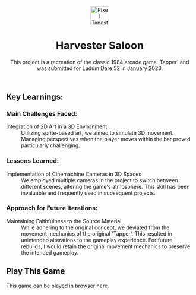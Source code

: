 <!DOCTYPE html>
<html lang="en">

<head>
    <!--
    Harvester Saloon
    Author: Rick Smith
    Date: Jan 2023 
    Project: https://github.com/RTSmith801/Ludum-Dare-52
    -->
    <meta charset="utf-8">
</head>

<body>
    <header>
        <a href="https://pixeltapestry.com/cv" target="_blank">
            <img src="https://pixeltapestry.com/wp-content/uploads/2023/09/Pixel_Tapestry_logo_yellow-e1694147529595.png" style="height: 50px; width: auto;" alt="Pixel Tapestry Logo">
        </a>
        <h1>Harvester Saloon</h1>
        <p>This project is a recreation of the classic 1984 arcade game 'Tapper' and was submitted for Ludum Dare 52 in January 2023.</p>
    </header>
    <main>
        <h2>Key Learnings:</h2>
        <div>
            <h3>Main Challenges Faced:</h3>
            <dl>
                <dt>Integration of 2D Art in a 3D Environment</dt>
                <dd>Utilizing sprite-based art, we aimed to simulate 3D movement. Managing perspectives when the player moves within the bar proved particularly challenging.</dd>
            </dl>
        </div>
        <div>
            <h3>Lessons Learned:</h3>
            <dl>
                <dt>Implementation of Cinemachine Cameras in 3D Spaces</dt>
                <dd>We employed multiple cameras in the project to switch between different scenes, altering the game's atmosphere. This skill has been invaluable and frequently used in subsequent projects.</dd>
            </dl>
        </div>
        <div>
            <h3>Approach for Future Iterations:</h3>
            <dl>
                <dt>Maintaining Faithfulness to the Source Material</dt>
                <dd>While adhering to the original concept, we deviated from the movement mechanics of the original 'Tapper'. This resulted in unintended alterations to the gameplay experience. For future rebuilds, I would retain the original movement mechanics to preserve the intended gameplay.</dd>
            </dl>
        </div>
        <h2>Play This Game</h2>
        <p>This game can be played in browser <a href="https://pixeltapestry.com/resume/projects/harvester-saloon/" target="_blank">here</a>.</p>
    </main>
</body>

</html>
